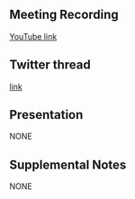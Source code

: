 ## Meeting Recording

[YouTube link](https://www.youtube.com/watch?v=wURbuMUn4jg)

## Twitter thread

[link](https://twitter.com/Orthogonal_Lab/status/1525552656995041286)

## Presentation

NONE   

## Supplemental Notes

NONE
